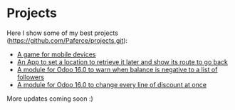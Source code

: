 # Projects

Here I show some of my best projects (https://github.com/Paferce/projects.git):

- [A game for mobile devices](flappy_bird_and_pipes)
- [An App to set a location to retrieve it later and show its route to go back](path_back)
- [A module for Odoo 16.0 to warn when balance is negative to a list of followers](project_negative_balance_reminder)
- [A module for Odoo 16.0 to change every line of discount at once](purchase_order_lines_change_discount)
  
More updates coming soon :)
